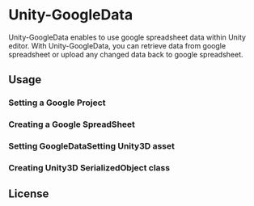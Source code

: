 Unity-GoogleData
================

Unity-GoogleData enables to use google spreadsheet data within Unity editor. With Unity-GoogleData, you can retrieve data from google spreadsheet or upload any changed data back to google spreadsheet. 


Usage
-----


### Setting a Google Project

### Creating a Google SpreadSheet

### Setting GoogleDataSetting Unity3D asset

### Creating Unity3D SerializedObject class



License
-------

